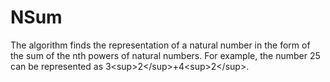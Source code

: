 # NSum
The algorithm finds the representation of a natural number in the form of the sum of the nth powers of natural numbers. For example, the number 25 can be represented as 3&lt;sup>2&lt;/sup>+4&lt;sup>2&lt;/sup>.
